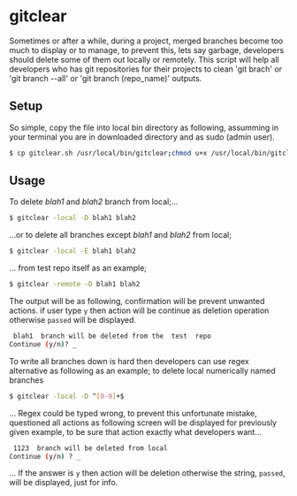 gitclear
========

Sometimes or after a while, during a project, merged branches become too much to display or to manage, to prevent this, lets say garbage, developers should delete some of them out locally or remotely. This script will help all developers who has git repositories for their projects to clean 'git brach' or 'git branch --all' or 'git branch (repo_name)' outputs.

Setup
-----
So simple, copy the file into local bin directory as following, assumming in your terminal you are in downloaded directory and as sudo (admin user).

```bash
$ cp gitclear.sh /usr/local/bin/gitclear;chmod u+x /usr/local/bin/gitclear
```

Usage
-----
To delete <i>blah1</i> and <i>blah2</i> branch from local;...

```bash
$ gitclear -local -D blah1 blah2
```

...or to delete all branches except <i>blah1</i> and <i>blah2</i> from local;

```bash
$ gitclear -local -E blah1 blah2
```

... from test repo itself as an example;

```bash
$ gitclear -remote -D blah1 blah2
```

The output will be as following, confirmation will be prevent unwanted actions. if user type <code>y</code> then action will be continue as deletion operation otherwise <code>passed</code> will be displayed.
```bash
 blah1  branch will be deleted from the  test  repo
Continue (y/n)? _
```

To write all branches down is hard then developers can use regex alternative as following as an example; to delete local numerically named branches

```bash
$ gitclear -local -D ^[0-9]+$
```

... Regex could be typed wrong, to prevent this unfortunate mistake, questioned all actions as following screen will be displayed for previously given example, to be sure that action exactly what developers want...

```bash
 1123  branch will be deleted from local
Continue (y/n) ? _
```

... If the answer is <code>y</code> then action will be deletion otherwise the string, <code>passed</code>, will be displayed, just for info.



